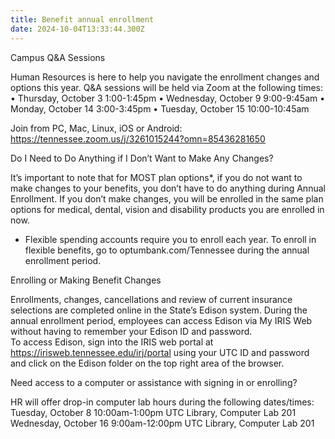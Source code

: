 ```yaml
---
title: Benefit annual enrollment
date: 2024-10-04T13:33:44.300Z
---
```


Campus Q&A Sessions 

Human Resources is here to help you navigate the enrollment changes and options this year.  Q&A sessions will be held via Zoom at the following times:   
•	Thursday, October 3                1:00-1:45pm
•	Wednesday, October 9           9:00-9:45am
•	Monday, October 14               3:00-3:45pm
•	Tuesday, October 15               10:00-10:45am

Join from PC, Mac, Linux, iOS or Android: 
https://tennessee.zoom.us/j/3261015244?omn=85436281650

Do I Need to Do Anything if I Don’t Want to Make Any Changes? 

It’s important to note that for MOST plan options*, if you do not want to make changes to your benefits, you don’t have to do anything during Annual Enrollment. If you don’t make changes, you will be enrolled in the same plan options for medical, dental, vision and disability products you are enrolled in now. 
* Flexible spending accounts require you to enroll each year.  To enroll in flexible benefits, go to optumbank.com/Tennessee during the annual enrollment period. 

Enrolling or Making Benefit Changes 

Enrollments, changes, cancellations and review of current insurance selections are completed online in the State’s Edison system. During the annual enrollment period, employees can access Edison via My IRIS Web without having to remember your Edison ID and password.  
To access Edison, sign into the IRIS web portal at https://irisweb.tennessee.edu/irj/portal using your UTC ID and password and click on the Edison folder on the top right area of the browser. 

Need access to a computer or assistance with signing in or enrolling?

HR will offer drop-in computer lab hours during the following dates/times:
Tuesday, October 8                 10:00am-1:00pm        UTC Library, Computer Lab 201
Wednesday, October 16         9:00am-12:00pm        UTC Library, Computer Lab 201            
